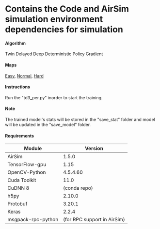 # Contains the Code and AirSim simulation environment dependencies for simulation

#### Algorithm 
Twin Delayed Deep Deterministic Policy Gradient

#### Maps 
[Easy](https://drive.google.com/file/d/1LigXGvDj0XZvgkffqBwe8XRWRmzMR93P/view?usp=sharing), [Normal](https://drive.google.com/file/d/1KtiHr_qpw37qq3PPiAKzLN9THm2aQZOU/view?usp=sharing), [Hard](https://drive.google.com/file/d/110mekUMdnYr5wNaEGVbsSZpwty12knzX/view?usp=sharing)

#### Instructions 
Run the "td3_per.py" inorder to start the training.

#### Note 
The trained model's stats will be stored in the "save_stat" folder and model will be updated in the "save_model" folder.

#### Requirements
|Module|Version|
|------|-------|
|AirSim| 1.5.0|
|TensorFlow-gpu| 1.15|
|OpenCV-Python| 4.5.4.60|
|Cuda Toolkit| 11.0|
|CuDNN 8| (conda repo)|
|h5py| 2.10.0|
|Protobuf| 3.20.1|
|Keras| 2.2.4|
|msgpack-rpc-python| (for RPC support in AirSim)|

